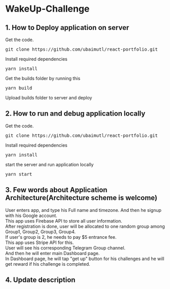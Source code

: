 # WakeUp-Challenge
## 1. How to Deploy application on server

Get the code.

 <pre>git clone https://github.com/ubaimutl/react-portfolio.git</pre>
 
Install required dependencies

<pre>yarn install</pre>

Get the builds folder by running this

<pre>yarn build</pre>

Upload builds folder to server and deploy

## 2. How to run and debug application locally

Get the code.

 <pre>git clone https://github.com/ubaimutl/react-portfolio.git</pre>
 
Install required dependencies

<pre>yarn install</pre>

start the server and run application locally

<pre>yarn start</pre>

## 3. Few words about Application Architecture(Architecture scheme is welcome)

User enters app, and type his Full name and timezone. And then he signup with his Google account. <br>
This app uses Firebase API to store all user information. <br>
After registration is done, user will be allocated to one random group among Group1, Group2, Group3, Group4. <br>
If user's group is 2, he needs to pay $5 entrance fee. <br>
This app uses Stripe API for this. <br>
User will see his corresponding Telegram Group channel. <br>
And then he will enter main Dashboard page. <br>
In Dashboard page, he will tap "get up" button for his challenges and he will get reward if his challenge is completed. <br>

## 4. Update description
